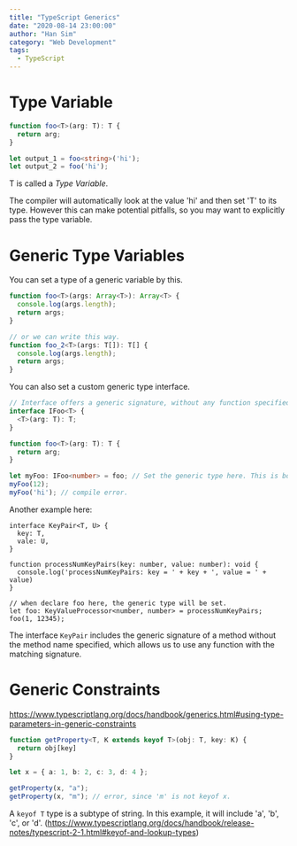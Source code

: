 ```yaml
---
title: "TypeScript Generics"
date: "2020-08-14 23:00:00"
author: "Han Sim"
category: "Web Development"
tags:
  - TypeScript
---
```


# Type Variable

```TypeScript
function foo<T>(arg: T): T {
  return arg;
}

let output_1 = foo<string>('hi');
let output_2 = foo('hi');
```

T is called a _Type Variable_.

The compiler will automatically look at the value 'hi' and then set 'T' to its type. However this can make potential pitfalls, so you may want to explicitly pass the type variable.

# Generic Type Variables

You can set a type of a generic variable by this.

```TypeScript
function foo<T>(args: Array<T>): Array<T> {
  console.log(args.length);
  return args;
}

// or we can write this way.
function foo_2<T>(args: T[]): T[] {
  console.log(args.length);
  return args;
}
```

You can also set a custom generic type interface.

```TypeScript
// Interface offers a generic signature, without any function specified.
interface IFoo<T> {
  <T>(arg: T): T;
}

function foo<T>(arg: T): T {
  return arg;
}

let myFoo: IFoo<number> = foo; // Set the generic type here. This is bound at this time.
myFoo(12);
myFoo('hi'); // compile error.
```

Another example here:

```TypeScript{10-11}
interface KeyPair<T, U> {
  key: T,
  vale: U,
}

function processNumKeyPairs(key: number, value: number): void {
  console.log('processNumKeyPairs: key = ' + key + ', value = ' + value)
}

// when declare foo here, the generic type will be set.
let foo: KeyValueProcessor<number, number> = processNumKeyPairs;
foo(1, 12345);
```

The interface `KeyPair` includes the generic signature of a method without the method name specified, which allows us to use any function with the matching signature.

# Generic Constraints

https://www.typescriptlang.org/docs/handbook/generics.html#using-type-parameters-in-generic-constraints

```TypeScript
function getProperty<T, K extends keyof T>(obj: T, key: K) {
  return obj[key]
}

let x = { a: 1, b: 2, c: 3, d: 4 };

getProperty(x, "a");
getProperty(x, "m"); // error, since 'm' is not keyof x.
```

A `keyof T` type is a subtype of string. In this example, it will include 'a', 'b', 'c', or 'd'. (https://www.typescriptlang.org/docs/handbook/release-notes/typescript-2-1.html#keyof-and-lookup-types)
